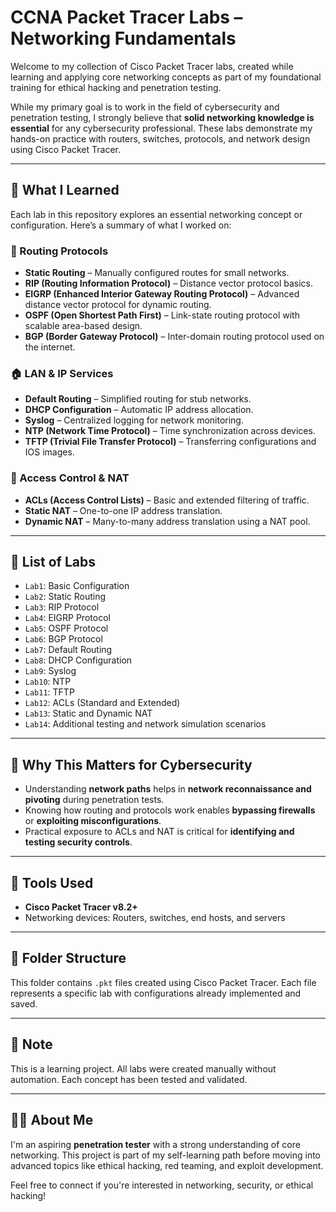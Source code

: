 # CCNA Packet Tracer Labs – Networking Fundamentals

Welcome to my collection of Cisco Packet Tracer labs, created while learning and applying core networking concepts as part of my foundational training for ethical hacking and penetration testing.

While my primary goal is to work in the field of cybersecurity and penetration testing, I strongly believe that **solid networking knowledge is essential** for any cybersecurity professional. These labs demonstrate my hands-on practice with routers, switches, protocols, and network design using Cisco Packet Tracer.

---

## 🧠 What I Learned

Each lab in this repository explores an essential networking concept or configuration. Here’s a summary of what I worked on:

### 🔁 Routing Protocols

- **Static Routing** – Manually configured routes for small networks.
- **RIP (Routing Information Protocol)** – Distance vector protocol basics.
- **EIGRP (Enhanced Interior Gateway Routing Protocol)** – Advanced distance vector protocol for dynamic routing.
- **OSPF (Open Shortest Path First)** – Link-state routing protocol with scalable area-based design.
- **BGP (Border Gateway Protocol)** – Inter-domain routing protocol used on the internet.

### 🏠 LAN & IP Services

- **Default Routing** – Simplified routing for stub networks.
- **DHCP Configuration** – Automatic IP address allocation.
- **Syslog** – Centralized logging for network monitoring.
- **NTP (Network Time Protocol)** – Time synchronization across devices.
- **TFTP (Trivial File Transfer Protocol)** – Transferring configurations and IOS images.

### 🔐 Access Control & NAT

- **ACLs (Access Control Lists)** – Basic and extended filtering of traffic.
- **Static NAT** – One-to-one IP address translation.
- **Dynamic NAT** – Many-to-many address translation using a NAT pool.

---

## 🧪 List of Labs

- `Lab1`: Basic Configuration
- `Lab2`: Static Routing
- `Lab3`: RIP Protocol
- `Lab4`: EIGRP Protocol
- `Lab5`: OSPF Protocol
- `Lab6`: BGP Protocol
- `Lab7`: Default Routing
- `Lab8`: DHCP Configuration
- `Lab9`: Syslog
- `Lab10`: NTP
- `Lab11`: TFTP
- `Lab12`: ACLs (Standard and Extended)
- `Lab13`: Static and Dynamic NAT
- `Lab14`: Additional testing and network simulation scenarios

---

## 💼 Why This Matters for Cybersecurity

- Understanding **network paths** helps in **network reconnaissance and pivoting** during penetration tests.
- Knowing how routing and protocols work enables **bypassing firewalls** or **exploiting misconfigurations**.
- Practical exposure to ACLs and NAT is critical for **identifying and testing security controls**.

---

## 🔧 Tools Used

- **Cisco Packet Tracer v8.2+**
- Networking devices: Routers, switches, end hosts, and servers

---

## 📁 Folder Structure

This folder contains `.pkt` files created using Cisco Packet Tracer. Each file represents a specific lab with configurations already implemented and saved.

---

## 📌 Note

This is a learning project. All labs were created manually without automation. Each concept has been tested and validated.

---

## 👨‍💻 About Me

I'm an aspiring **penetration tester** with a strong understanding of core networking. This project is part of my self-learning path before moving into advanced topics like ethical hacking, red teaming, and exploit development.

Feel free to connect if you're interested in networking, security, or ethical hacking!

